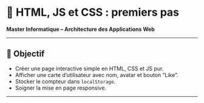 # 🧪 HTML, JS et CSS : premiers pas
**Master Informatique – Architecture des Applications Web**

---

## 🎯 Objectif

- Créer une page interactive simple en HTML, CSS et JS pur.
- Afficher une carte d’utilisateur avec nom, avatar et bouton “Like”.
- Stocker le compteur dans `localStorage`.
- Soigner la mise en page responsive.

---